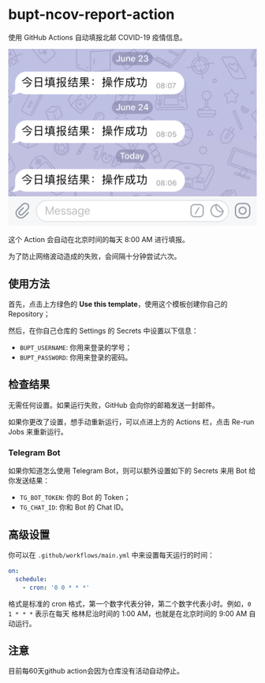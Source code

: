 # bupt-ncov-report-action

使用 GitHub Actions 自动填报北邮 COVID-19 疫情信息。

![Telegram](img/telegram.jpg)

这个 Action 会自动在北京时间的每天 8:00 AM 进行填报。

为了防止网络波动造成的失败，会间隔十分钟尝试六次。

## 使用方法

首先，点击上方绿色的 **Use this template**，使用这个模板创建你自己的 Repository；

然后，在你自己仓库的 Settings 的 Secrets 中设置以下信息：

- `BUPT_USERNAME`: 你用来登录的学号；
- `BUPT_PASSWORD`: 你用来登录的密码。

## 检查结果

无需任何设置。如果运行失败，GitHub 会向你的邮箱发送一封邮件。

如果你更改了设置，想手动重新运行，可以点进上方的 Actions 栏，点击 Re-run Jobs 来重新运行。

### Telegram Bot

如果你知道怎么使用 Telegram Bot，则可以额外设置如下的 Secrets 来用 Bot 给你发送结果：

- `TG_BOT_TOKEN`: 你的 Bot 的 Token；
- `TG_CHAT_ID`: 你和 Bot 的 Chat ID。

## 高级设置

你可以在 `.github/workflows/main.yml` 中来设置每天运行的时间：

```yml
on:
  schedule:
    - cron: '0 0 * * *'
```

格式是标准的 cron 格式，第一个数字代表分钟，第二个数字代表小时。例如，`0 1 * * *` 表示在每天
格林尼治时间的 1:00 AM，也就是在北京时间的 9:00 AM 自动运行。

## 注意
目前每60天github action会因为仓库没有活动自动停止。

